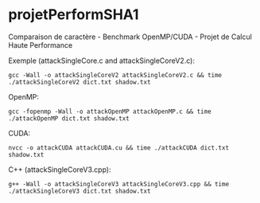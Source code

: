 # projetPerformSHA1
Comparaison de caractère - Benchmark OpenMP/CUDA - Projet de Calcul Haute Performance

Exemple (attackSingleCore.c and attackSingleCoreV2.c):
```
gcc -Wall -o attackSingleCoreV2 attackSingleCoreV2.c && time ./attackSingleCoreV2 dict.txt shadow.txt
```

OpenMP:
```
gcc -fopenmp -Wall -o attackOpenMP attackOpenMP.c && time ./attackOpenMP dict.txt shadow.txt
```

CUDA:
```
nvcc -o attackCUDA attackCUDA.cu && time ./attackCUDA dict.txt shadow.txt
```

C++ (attackSingleCoreV3.cpp):
```
g++ -Wall -o attackSingleCoreV3 attackSingleCoreV3.cpp && time ./attackSingleCoreV3 dict.txt shadow.txt
```
